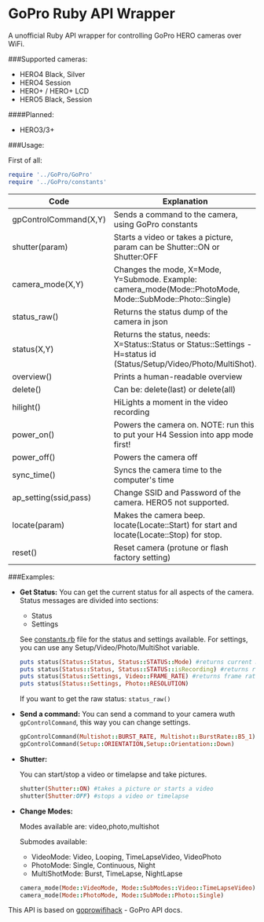 # GoPro Ruby API Wrapper

A unofficial Ruby API wrapper for controlling GoPro HERO cameras over WiFi.

###Supported cameras:

- HERO4 Black, Silver
- HERO4 Session
- HERO+ / HERO+ LCD
- HERO5 Black, Session

####Planned:

- HERO3/3+


###Usage:

First of all:

```ruby
require '../GoPro/GoPro'
require '../GoPro/constants'
```

| Code | Explanation |
|------|-------------|
|     gpControlCommand(X,Y) | Sends a command to the camera, using GoPro constants |
|     shutter(param) | Starts a video or takes a picture, param can be Shutter::ON or Shutter:OFF |
|     camera_mode(X,Y) | Changes the mode, X=Mode, Y=Submode. Example: camera_mode(Mode::PhotoMode, Mode::SubMode::Photo::Single) |
|     status_raw() | Returns the status dump of the camera in json |
|     status(X,Y) | Returns the status, needs: X=Status::Status or Status::Settings - H=status id (Status/Setup/Video/Photo/MultiShot).|
|     overview() | Prints a human-readable overview |
|     delete() | Can be: delete(last) or delete(all) |
|     hilight() | HiLights a moment in the video recording |
|     power_on() | Powers the camera on. NOTE: run this to put your H4 Session into app mode first! |
|     power_off() | Powers the camera off |
|     sync_time() | Syncs the camera time to the computer's time |
|     ap_setting(ssid,pass) | Change SSID and Password of the camera. HERO5 not supported. |
|     locate(param) | Makes the camera beep. locate(Locate::Start) for start and locate(Locate::Stop) for stop. |
|     reset() | Reset camera (protune or flash factory setting) |

###Examples:


- **Get Status:**
	You can get the current status for all aspects of the camera. Status messages are divided into sections:
	- Status
	- Settings
	
	See [constants.rb](constants.rb) file for the status and settings available. For settings, you can use any Setup/Video/Photo/MultiShot variable.
	```ruby
	puts status(Status::Status, Status::STATUS::Mode) #returns current mode
	puts status(Status::Status, Status::STATUS::isRecording) #returns recording status
	puts status(Status::Settings, Video::FRAME_RATE) #returns frame rate
	puts status(Status::Settings, Photo::RESOLUTION)
	```
	If you want to get the raw status: ```status_raw()```
	
	
- **Send a command:**
	You can send a command to your camera wuth ```gpControlCommand```, this way you can change settings.
	
	```ruby
	gpControlCommand(Multishot::BURST_RATE, Multishot::BurstRate::B5_1)
	gpControlCommand(Setup::ORIENTATION,Setup::Orientation::Down)
	```
	
- **Shutter:**

	You can start/stop a video or timelapse and take pictures.

	```ruby
	shutter(Shutter::ON) #takes a picture or starts a video
	shutter(Shutter:OFF) #stops a video or timelapse
	```

- **Change Modes:**

	Modes available are: video,photo,multishot
	
	Submodes available: 
	
	- VideoMode: Video, Looping, TimeLapseVideo, VideoPhoto
	- PhotoMode: Single, Continuous, Night
	- MultiShotMode: Burst, TimeLapse, NightLapse
	 
	```ruby
	camera_mode(Mode::VideoMode, Mode::SubModes::Video::TimeLapseVideo)
	camera_mode(Mode::PhotoMode, Mode::SubMode::Photo::Single)
	```
	
	
This API is based on [goprowifihack](http://github.com/konradit/goprowifihack) - GoPro API docs.